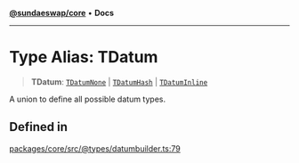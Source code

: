 [**@sundaeswap/core**](../../README.md) • **Docs**

***

# Type Alias: TDatum

> **TDatum**: [`TDatumNone`](TDatumNone.md) \| [`TDatumHash`](TDatumHash.md) \| [`TDatumInline`](TDatumInline.md)

A union to define all possible datum types.

## Defined in

[packages/core/src/@types/datumbuilder.ts:79](https://github.com/SundaeSwap-finance/sundae-sdk/blob/main/packages/core/src/@types/datumbuilder.ts#L79)
